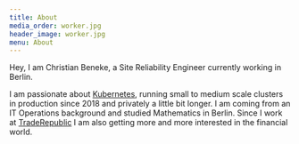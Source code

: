 ```yaml
---
title: About
media_order: worker.jpg
header_image: worker.jpg
menu: About
---
```


Hey, I am Christian Beneke, a Site Reliability Engineer currently working in Berlin.

I am passionate about [Kubernetes](https://kubernetes.io/), running small to medium scale clusters in production since 2018 and privately a little bit longer. I am coming from an IT Operations background and studied Mathematics in Berlin. Since I work at [TradeRepublic](https://traderepublic.com/de-de) I am also getting more and more interested in the financial world.